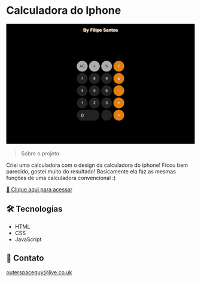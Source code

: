 # Calculadora do Iphone

![preview](./.github/preview.png)

> Sobre o projeto

Criei uma calculadora com o design da calculadora do iphone!
Ficou bem parecido, gostei muito do resultado! Basicamente ela faz as mesmas funções de uma calculadora convencional :)

[🔗 Clique aqui para acessar](https://filipesantos07.github.io/calculadora-FILIPE/)

## 🛠️ Tecnologias

- HTML
- CSS
- JavaScript

## 💛 Contato

outerspaceguy@live.co.uk